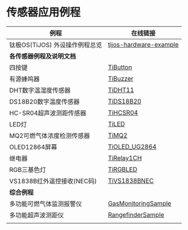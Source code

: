 # 传感器应用例程

| 例程                   | 在线链接                                     |
| -------------------- | ---------------------------------------- |
| 钛极OS(TiJOS) 外设操作例程总览 | [tijos-hardware-example](https://github.com/TiJOSTeam/tijos-hardware-example) |
| **各传感器例程及说明文档**      |                                          |
| 四按键                  | [TiButton](https://github.com/TiJOSTeam/tijos-hardware-example/tree/master/src/Components/TiButton) |
| 有源蜂鸣器                | [TiBuzzer](https://github.com/TiJOSTeam/tijos-hardware-example/tree/master/src/Components/TiBuzzer) |
| DHT数字温湿度传感器          | [TiDHT11](https://github.com/TiJOSTeam/tijos-hardware-example/tree/master/src/Components/TiDHT11) |
| DS18B20数字温度传感器       | [TiDS18B20](https://github.com/TiJOSTeam/tijos-hardware-example/tree/master/src/Components/TiDS18B20) |
| HC-SR04超声波测距传感器      | [TiHCSR04](https://github.com/TiJOSTeam/tijos-hardware-example/tree/master/src/Components/TiHCSR04) |
| LED灯                 | [TiLED](https://github.com/TiJOSTeam/tijos-hardware-example/tree/master/src/Components/TiLED) |
| MQ2可燃气体浓度检测传感器       | [TiMQ2](https://github.com/TiJOSTeam/tijos-hardware-example/tree/master/src/Components/TiMQ2) |
| OLED12864屏幕          | [TiOLED_UG2864](https://github.com/TiJOSTeam/tijos-hardware-example/tree/master/src/Components/TiOLED_UG2864) |
| 继电器                  | [TiRelay1CH](https://github.com/TiJOSTeam/tijos-hardware-example/tree/master/src/Components/TiRelay1CH) |
| RGB三基色灯              | [TiRGBLED](https://github.com/TiJOSTeam/tijos-hardware-example/tree/master/src/Components/TiRGBLED) |
| VS1838B红外遥控接收(NEC码)  | [TiVS1838BNEC](https://github.com/TiJOSTeam/tijos-hardware-example/tree/master/src/Components/TiVS1838BNEC) |
| **综合例程**             |                                          |
| 多功能可燃气体监测报警仪         | [GasMonitoringSample](https://github.com/TiJOSTeam/tijos-hardware-example/tree/master/src/Integrations/GasMonitoringSample) |
| 多功能超声波测距仪            | [RangefinderSample](https://github.com/TiJOSTeam/tijos-hardware-example/tree/master/src/Integrations/RangefinderSample) |
|                      |                                          |
